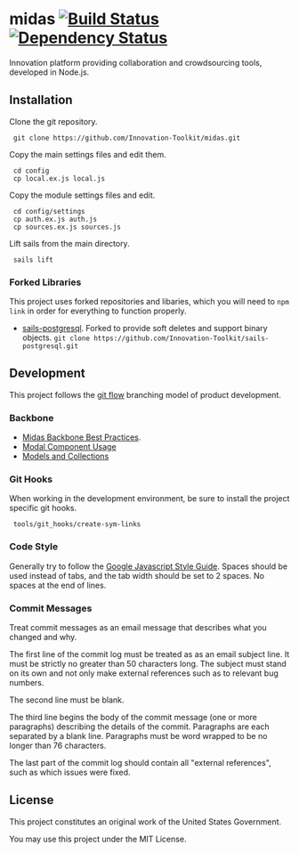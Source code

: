 midas [![Build Status](https://travis-ci.org/Innovation-Toolkit/midas.png?branch=master)](https://travis-ci.org/Innovation-Toolkit/midas) [![Dependency Status](https://gemnasium.com/Innovation-Toolkit/midas.png)](https://gemnasium.com/Innovation-Toolkit/midas)
=====

Innovation platform providing collaboration and crowdsourcing tools, developed in Node.js.

## Installation

Clone the git repository.

     git clone https://github.com/Innovation-Toolkit/midas.git

Copy the main settings files and edit them.

     cd config
     cp local.ex.js local.js

Copy the module settings files and edit.

     cd config/settings
     cp auth.ex.js auth.js
     cp sources.ex.js sources.js

Lift sails from the main directory.

     sails lift

### Forked Libraries

This project uses forked repositories and libaries, which you will
need to `npm link` in order for everything to function properly.

- [sails-postgresql](https://github.com/Innovation-Toolkit/sails-postgresql). Forked to provide soft deletes and support binary objects.  `git clone https://github.com/Innovation-Toolkit/sails-postgresql.git`

## Development

This project follows the [git flow](http://nvie.com/posts/a-successful-git-branching-model/) branching model of product development.

### Backbone

- [Midas Backbone Best Practices](https://github.com/Innovation-Toolkit/midas/wiki/Backbone-Best-Practices).
- [Modal Component Usage](https://github.com/Innovation-Toolkit/midas/wiki/Modal-Component)
- [Models and Collections](https://github.com/Innovation-Toolkit/midas/wiki/Model-&-Collections)

### Git Hooks

When working in the development environment, be sure to install the project specific git hooks.

     tools/git_hooks/create-sym-links

### Code Style

Generally try to follow the [Google Javascript Style Guide](http://google-styleguide.googlecode.com/svn/trunk/javascriptguide.xml).  Spaces should be used instead of tabs, and the tab width should be set to 2 spaces.  No spaces at the end of lines.

### Commit Messages

Treat commit messages as an email message that describes what you changed and why.

The first line of the commit log must be treated as as an email
subject line.  It must be strictly no greater than 50 characters long.
The subject must stand on its own and not only make external
references such as to relevant bug numbers.

The second line must be blank.

The third line begins the body of the commit message (one or more
paragraphs) describing the details of the commit.  Paragraphs are each
separated by a blank line.  Paragraphs must be word wrapped to be no
longer than 76 characters.

The last part of the commit log should contain all "external
references", such as which issues were fixed.

## License

This project constitutes an original work of the United States Government.

You may use this project under the MIT License.
